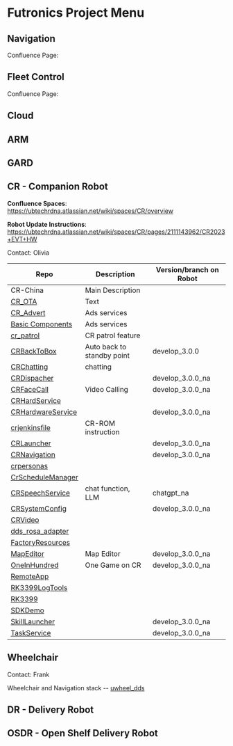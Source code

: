 # Futronics Project Menu

## Navigation
Confluence Page:

## Fleet Control
Confluence Page:

## Cloud



## ARM




## GARD




## CR - Companion Robot

**Confluence Spaces**: https://ubtechrdna.atlassian.net/wiki/spaces/CR/overview


**Robot Update Instructions**: https://ubtechrdna.atlassian.net/wiki/spaces/CR/pages/2111143962/CR2023+EVT+HW

Contact: Olivia

| Repo | Description | Version/branch on Robot |
| ----------- | ----------- | ----------- | 
| CR-China | Main Description |  |
| [CR_OTA](https://github.com/ubtech-nardc/CR_OTA) | Text | |
| [CR_Advert](https://github.com/ubtech-nardc/CRAdvert) | Ads services | |
| [Basic Components](https://github.com/ubtech-nardc/BasicComponents) | Ads services | |
| [cr_patrol](https://github.com/ubtech-nardc/cr_patrol) | CR patrol feature | | 
| [CRBackToBox](https://github.com/ubtech-nardc/CRBackToBox) | Auto back to standby point | develop_3.0.0 |
| [CRChatting](https://github.com/ubtech-nardc/CRChatting)| chatting| |
| [CRDispacher](https://github.com/ubtech-nardc/CRDispacher)| | develop_3.0.0_na |
| [CRFaceCall](https://github.com/ubtech-nardc/CRFaceCall) | Video Calling | develop_3.0.0_na |
| [CRHardService](https://github.com/ubtech-nardc/CRHardService) | |
| [CRHardwareService](https://github.com/ubtech-nardc/CRHardwareService/tree/develop_3.0.0_na) | | develop_3.0.0_na |
| [crjenkinsfile](https://github.com/ubtech-nardc/crjenkinsfile) | CR-ROM instruction | |
| [CRLauncher](https://github.com/ubtech-nardc/CRLauncher) | | develop_3.0.0_na |
| [CRNavigation](https://github.com/ubtech-nardc/CRNavigation) | | develop_3.0.0_na |
| [crpersonas](https://github.com/ubtech-nardc/crpersonas)| | |
| [CrScheduleManager](https://github.com/ubtech-nardc/CrScheduleManager) | | |
| [CRSpeechService](https://github.com/ubtech-nardc/CRSpeechService) | chat function, LLM | chatgpt_na |
| [CRSystemConfig](https://github.com/ubtech-nardc/CRSystemConfig) | | develop_3.0.0_na |
| [CRVideo](https://github.com/ubtech-nardc/CRVideo) | | |
| [dds_rosa_adapter](https://github.com/ubtech-nardc/dds_rosa_adapter)| | |
| [FactoryResources](https://github.com/ubtech-nardc/FactoryResources)| | |
| [MapEditor](https://github.com/ubtech-nardc/MapEditor)| Map Editor | develop_3.0.0_na |
| [OneInHundred](https://github.com/ubtech-nardc/OneInHundred) | One Game on CR | develop_3.0.0_na |
| [RemoteApp](https://github.com/ubtech-nardc/RemoteApp) |  |  |
| [RK3399LogTools](https://github.com/ubtech-nardc/RK3399LogTools) |  |  |
| [RK3399](https://github.com/ubtech-nardc/RK3399) |  |  |
| [SDKDemo](https://github.com/ubtech-nardc/SDKDemo) |  |  |
| [SkillLauncher](https://github.com/ubtech-nardc/SkillLauncher) |  | develop_3.0.0_na |
| [TaskService](https://github.com/ubtech-nardc/TaskService) |  | develop_3.0.0_na |



## Wheelchair

Contact: Frank

Wheelchair and Navigation stack -- [uwheel_dds](https://github.com/ubtech-nardc/uwheel_dds)

## DR - Delivery Robot



## OSDR - Open Shelf Delivery Robot

